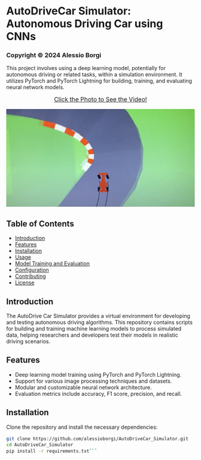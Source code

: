 # AutoDriveCar Simulator: Autonomous Driving Car using CNNs

### Copyright © 2024 Alessio Borgi


This project involves using a deep learning model, potentially for autonomous driving or related tasks, within a simulation environment. It utilizes PyTorch and PyTorch Lightning for building, training, and evaluating neural network models.

<div style="text-align: center">
  <a href="https://www.youtube.com/watch?v=kTxvHfCZaSY">
    <p style="font-size: 16px; margin-top: 5px;">Click the Photo to See the Video!</p>
    <img src="img/video_img.png" alt="Screenshot" width="1200"/>
  </a>
</div>


## Table of Contents

- [Introduction](#introduction)
- [Features](#features)
- [Installation](#installation)
- [Usage](#usage)
- [Model Training and Evaluation](#model-training-and-evaluation)
- [Configuration](#configuration)
- [Contributing](#contributing)
- [License](#license)

## Introduction

The AutoDrive Car Simulator provides a virtual environment for developing and testing autonomous driving algorithms. This repository contains scripts for building and training machine learning models to process simulated data, helping researchers and developers test their models in realistic driving scenarios.

## Features

- Deep learning model training using PyTorch and PyTorch Lightning.
- Support for various image processing techniques and datasets.
- Modular and customizable neural network architecture.
- Evaluation metrics include accuracy, F1 score, precision, and recall.

## Installation

Clone the repository and install the necessary dependencies:

```bash
git clone https://github.com/alessioborgi/AutoDriveCar_Simulator.git
cd AutoDriveCar_Simulator
pip install -r requirements.txt```